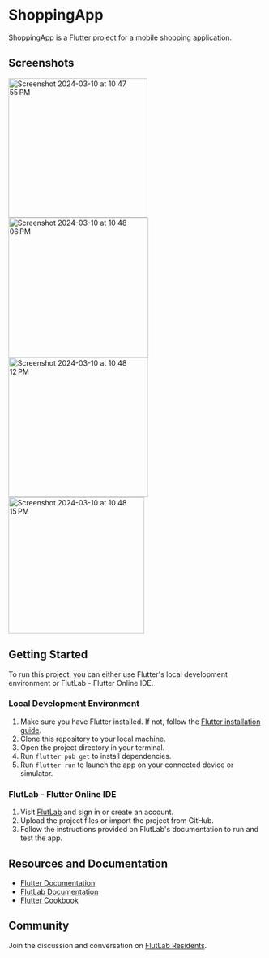 # ShoppingApp

ShoppingApp is a Flutter project for a mobile shopping application.

## Screenshots

<img width="274" alt="Screenshot 2024-03-10 at 10 47 55 PM" src="https://github.com/Kalpanathmajhi/shoppingApp/assets/71187581/ca356c73-c45e-425b-86b6-3c9d189e1f19">
<img width="276" alt="Screenshot 2024-03-10 at 10 48 06 PM" src="https://github.com/Kalpanathmajhi/shoppingApp/assets/71187581/f2c49384-4f66-465b-891e-f475750d6a03">
<img width="275" alt="Screenshot 2024-03-10 at 10 48 12 PM" src="https://github.com/Kalpanathmajhi/shoppingApp/assets/71187581/1291f261-79c7-40f7-baf9-6c7478a42d8b">
<img width="268" alt="Screenshot 2024-03-10 at 10 48 15 PM" src="https://github.com/Kalpanathmajhi/shoppingApp/assets/71187581/fdbdf8ee-3eec-4568-811e-89af47f9596820989c7">

## Getting Started

To run this project, you can either use Flutter's local development environment or FlutLab - Flutter Online IDE.

### Local Development Environment

1. Make sure you have Flutter installed. If not, follow the [Flutter installation guide](https://flutter.dev/docs/get-started/install).
2. Clone this repository to your local machine.
3. Open the project directory in your terminal.
4. Run `flutter pub get` to install dependencies.
5. Run `flutter run` to launch the app on your connected device or simulator.

### FlutLab - Flutter Online IDE

1. Visit [FlutLab](https://flutlab.io) and sign in or create an account.
2. Upload the project files or import the project from GitHub.
3. Follow the instructions provided on FlutLab's documentation to run and test the app.

## Resources and Documentation

- [Flutter Documentation](https://flutter.dev/docs)
- [FlutLab Documentation](https://flutlab.io/docs)
- [Flutter Cookbook](https://flutter.dev/docs/cookbook)

## Community

Join the discussion and conversation on [FlutLab Residents](https://flutlab.io/residents).
